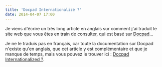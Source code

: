 ```yaml
---
title: 'Docpad Internationalizé ?'
date: 2014-04-07 17:00
---
```


Je viens d'écrire un très long article en anglais sur comment j'ai traduit le site web que vous êtes en train de consulter, qui est basé sur [Docpad](http://docpad.org/)...

Je ne le traduis pas en français, car toute la documentation sur Docpad n'existe qu'en anglais, que cet article y est complémentaire et que je manque de temps, mais vous pouvez le trouver ici : [Docpad Internationalized ?](/en/blog/docpad-i18n).
